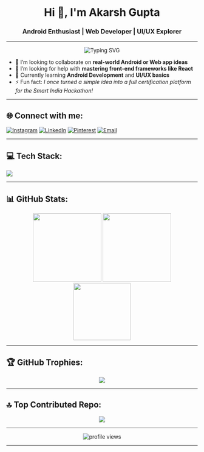 <h1 align="center">Hi 👋, I'm Akarsh Gupta</h1>
<h3 align="center">Android Enthusiast | Web Developer | UI/UX Explorer</h3>

---

<p align="center">
  <img src="https://readme-typing-svg.herokuapp.com?font=Fira+Code&size=25&pause=1000&center=true&width=435&lines=Passionate+Developer;Always+Learning+New+Things;Turning+Ideas+into+Reality" alt="Typing SVG" />
</p>

- 👯 I’m looking to collaborate on **real-world Android or Web app ideas**
- 🤝 I’m looking for help with **mastering front-end frameworks like React**
- 🌱 Currently learning **Android Development** and **UI/UX basics**
- ⚡ Fun fact: *I once turned a simple idea into a full certification platform for the Smart India Hackathon!*

---

## 🌐 Connect with me:
<p align="left">
  <a href="https://instagram.com/akarshgupta.004" target="_blank"><img src="https://img.shields.io/badge/Instagram-%23E4405F.svg?style=for-the-badge&logo=instagram&logoColor=white" alt="Instagram"></a>
  <a href="https://linkedin.com/in/Akarsh Gupta" target="_blank"><img src="https://img.shields.io/badge/LinkedIn-%230077B5.svg?style=for-the-badge&logo=linkedin&logoColor=white" alt="LinkedIn"></a>
  <a href="https://pinterest.com/akarshgupta077" target="_blank"><img src="https://img.shields.io/badge/Pinterest-%23E60023.svg?style=for-the-badge&logo=pinterest&logoColor=white" alt="Pinterest"></a>
  <a href="mailto:akarshgupata077@gmail.com" target="_blank"><img src="https://img.shields.io/badge/Email-D14836?style=for-the-badge&logo=gmail&logoColor=white" alt="Email"></a>
</p>

---

## 💻 Tech Stack:
<p align="left">
  <img src="https://skillicons.dev/icons?i=java,kotlin,html,css,js,python,cpp,c,mysql,mongodb,sqlite,aws,gcp,azure,figma,canva,ps,react,nodejs" />
</p>

---

## 📊 GitHub Stats:
<div align="center">
  <img src="https://github-readme-stats.vercel.app/api?username=AkarshGupta4&theme=radical&hide_border=false&include_all_commits=true&count_private=true" height="180px" />
  <img src="https://github-readme-stats.vercel.app/api/top-langs/?username=AkarshGupta4&theme=radical&hide_border=false&layout=compact" height="180px" />
</div>

<div align="center">
  <img src="https://github-readme-streak-stats.herokuapp.com/?user=AkarshGupta4&theme=radical&hide_border=false" height="150px" />
</div>

---

## 🏆 GitHub Trophies:
<p align="center">
  <img src="https://github-profile-trophy.vercel.app/?username=AkarshGupta4&theme=radical&no-frame=false&no-bg=false&margin-w=15" />
</p>

---

## 🔝 Top Contributed Repo:
<p align="center">
  <img src="https://github-contributor-stats.vercel.app/api?username=AkarshGupta4&limit=5&theme=radical&combine_all_yearly_contributions=true" />
</p>

---

<p align="center">
  <img src="https://visitcount.itsvg.in/api?id=AkarshGupta4&icon=2&color=3" alt="profile views" />
</p>

---
<!-- Made with ❤️ by Akarsh Gupta -->
